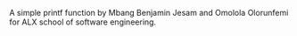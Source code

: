 A simple printf function by Mbang Benjamin Jesam and Omolola Olorunfemi for ALX school of software engineering.


